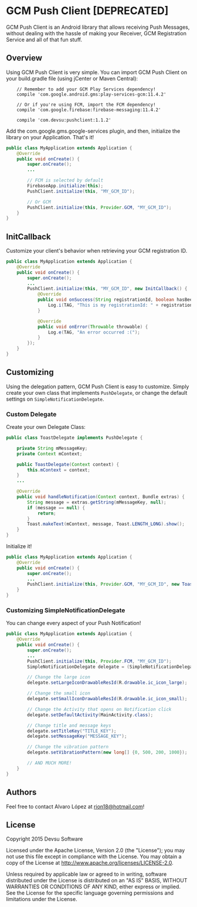 # GCM Push Client [DEPRECATED]

GCM Push Client is an Android library that allows receiving Push Messages, without dealing with the hassle of making your Receiver, GCM Registration Service and all of that fun stuff.

## Overview ###

Using GCM Push Client is very simple. You can import GCM Push Client on your build.gradle file (using jCenter or Maven Central):

```
    // Remember to add your GCM Play Services dependency!
    compile 'com.google.android.gms:play-services-gcm:11.4.2'

    // Or if you're using FCM, import the FCM dependency!
    compile 'com.google.firebase:firebase-messaging:11.4.2'

    compile 'com.devsu:pushclient:1.1.2'
```

Add the com.google.gms.google-services plugin, and then, initialize the library on your Application. That's it!

```java
public class MyApplication extends Application {
    @Override
    public void onCreate() {
        super.onCreate();
        ...

        // FCM is selected by default
        FirebaseApp.initialize(this);
        PushClient.initialize(this, "MY_GCM_ID");

        // Or GCM
        PushClient.initialize(this, Provider.GCM, "MY_GCM_ID");
    }
}
```

## InitCallback ###

Customize your client's behavior when retrieving your GCM registration ID.

```java
public class MyApplication extends Application {
    @Override
    public void onCreate() {
        super.onCreate();
        ...
        PushClient.initialize(this, "MY_GCM_ID", new InitCallback() {
            @Override
            public void onSuccess(String registrationId, boolean hasBeenUpdated) {
                Log.i(TAG, "This is my registrationId: " + registrationId);
            }

            @Override
            public void onError(Throwable throwable) {
                Log.e(TAG, "An error occurred :(");
            }
        });
    }
}
```

## Customizing ###

Using the delegation pattern, GCM Push Client is easy to customize. Simply create your own class that implements `PushDelegate`, or change the default settings on `SimpleNotificationDelegate`.

### Custom Delegate ###

Create your own Delegate Class:

```java
public class ToastDelegate implements PushDelegate {

    private String mMessageKey;
    private Context mContext;

    public ToastDelegate(Context context) {
        this.mContext = context;
    }
    ...

    @Override
    public void handleNotification(Context context, Bundle extras) {
        String message = extras.getString(mMessageKey, null);
        if (message == null) {
            return;
        }
        Toast.makeText(mContext, message, Toast.LENGTH_LONG).show();
    }
}
```

Initialize it!

```java
public class MyApplication extends Application {
    @Override
    public void onCreate() {
        super.onCreate();
        ...
        PushClient.initialize(this, Provider.GCM, "MY_GCM_ID", new ToastDelegate(this));
    }
}
```

### Customizing SimpleNotificationDelegate ###

You can change every aspect of your Push Notification!

```java
public class MyApplication extends Application {
    @Override
    public void onCreate() {
        super.onCreate();
        ...
        PushClient.initialize(this, Provider.FCM, "MY_GCM_ID");
        SimpleNotificationDelegate delegate = (SimpleNotificationDelegate) PushClient.getDelegate();

        // Change the large icon
        delegate.setLargeIconDrawableResId(R.drawable.ic_icon_large);

        // Change the small icon
        delegate.setSmallIconDrawableResId(R.drawable.ic_icon_small);

        // Change the Activity that opens on Notification click
        delegate.setDefaultActivity(MainActivity.class);

        // Change title and message keys
        delegate.setTitleKey("TITLE_KEY");
        delegate.setMessageKey("MESSAGE_KEY");

        // Change the vibration pattern
        delegate.setVibrationPattern(new long[] {0, 500, 200, 1000});

        // AND MUCH MORE!
    }
}
```

## Authors ##
Feel free to contact Alvaro López at rion18@hotmail.com!

## License ###

Copyright 2015 Devsu Software

Licensed under the Apache License, Version 2.0 (the "License");
you may not use this file except in compliance with the License.
You may obtain a copy of the License at http://www.apache.org/licenses/LICENSE-2.0.

Unless required by applicable law or agreed to in writing, software
distributed under the License is distributed on an "AS IS" BASIS,
WITHOUT WARRANTIES OR CONDITIONS OF ANY KIND, either express or implied.
See the License for the specific language governing permissions and
limitations under the License.
